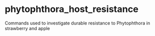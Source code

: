 # phytophthora_host_resistance
Commands used to investigate durable resistance to Phytophthora in strawberry and apple
